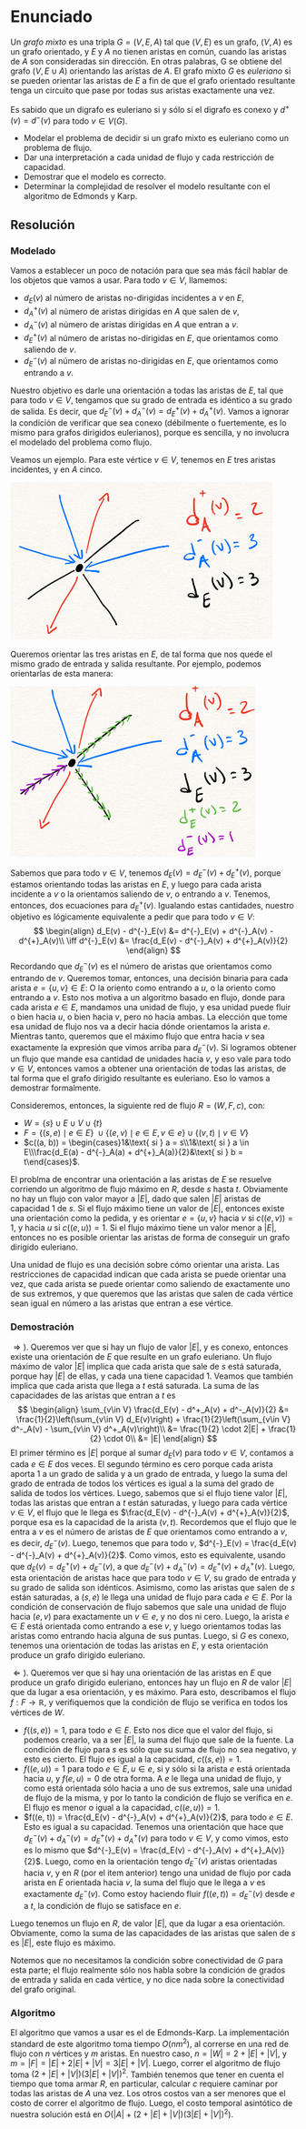 # Enunciado

Un _grafo mixto_ es una tripla $G = (V, E, A)$ tal que $(V, E)$ es un grafo, $(V, A)$ es un grafo orientado, y $E$ y $A$ no tienen aristas en común, cuando las aristas de $A$ son consideradas sin dirección. En otras palabras, G se obtiene del grafo $(V, E \cup A)$ orientando las aristas de $A$. El grafo mixto $G$ es _euleriano_ si se pueden orientar las aristas de $E$ a fin de que el grafo orientado resultante tenga un circuito que pase por todas sus aristas exactamente una vez.

Es sabido que un digrafo es euleriano si y sólo si el digrafo es conexo y $d^+(v) = d^-(v)$ para todo $v \in V(G)$.

* Modelar el problema de decidir si un grafo mixto es euleriano como un problema de flujo.
* Dar una interpretación a cada unidad de flujo y cada restricción de capacidad. 
* Demostrar que el modelo es correcto. 
* Determinar la complejidad de resolver el modelo resultante con el algoritmo de Edmonds y Karp.

## Resolución

### Modelado

Vamos a establecer un poco de notación para que sea más fácil hablar de los objetos que vamos a usar. Para todo $v \in V$, llamemos:

* $d_E(v)$ al número de aristas no-dirigidas incidentes a $v$ en $E$,
* $d^{+}_A(v)$ al número de aristas dirigidas en $A$ que salen de $v$,
* $d^{-}_A(v)$ al número de aristas dirigidas en $A$ que entran a $v$.
* $d^{+}_E(v)$ al número de aristas no-dirigidas en $E$, que orientamos como saliendo de $v$.
* $d^{-}_E(v)$ al número de aristas no-dirigidas en $E$, que orientamos como entrando a $v$.

Nuestro objetivo es darle una orientación a todas las aristas de $E$, tal que para todo $v \in V$, tengamos que su grado de entrada es idéntico a su grado de salida. Es decir, que $d^{-}_E(v) + d^{-}_A(v) = d^{+}_E(v) + d^{+}_A(v)$. Vamos a ignorar la condición de verificar que sea conexo (débilmente o fuertemente, es lo mismo para grafos dirigidos eulerianos), porque es sencilla, y no involucra el modelado del problema como flujo.

Veamos un ejemplo. Para este vértice $v \in V$, tenemos en $E$ tres aristas incidentes, y en $A$ cinco.

<img src="./GrafoMixtoEuleriano_1.png" alt="GrafoMixtoEuleriano_1" style="zoom: 50%;" />

Queremos orientar las tres aristas en $E$, de tal forma que nos quede el mismo grado de entrada y salida resultante. Por ejemplo, podemos orientarlas de esta manera:

<img src="./GrafoMixtoEuleriano_2.png" alt="GrafoMixtoEuleriano_2" style="zoom: 50%;" />

Sabemos que para todo $v \in V$, tenemos $d_E(v) = d^{-}_E(v) + d^{+}_E(v)$, porque estamos orientando todas las aristas en $E$, y luego para cada arista incidente a $v$ o la orientamos saliendo de $v$, o entrando a $v$. Tenemos, entonces, dos ecuaciones para $d^{+}_E(v)$. Igualando estas cantidades, nuestro objetivo es lógicamente equivalente a pedir que para todo $v \in V$:
$$
\begin{align}
d_E(v) - d^{-}_E(v) &= d^{-}_E(v) + d^{-}_A(v) - d^{+}_A(v)\\
\iff d^{-}_E(v) &= \frac{d_E(v) - d^{-}_A(v) + d^{+}_A(v)}{2}
\end{align}
$$
Recordando que $d^{-}_E(v)$ es el número de aristas que orientamos como entrando de $v$. Queremos tomar, entonces, una decisión binaria para cada arista $e = \{u, v\} \in E$: O la oriento como entrando a $u$, o la oriento como entrando a $v$. Esto nos motiva a un algoritmo basado en flujo, donde para cada arista $e \in E$, mandamos una unidad de flujo, y esa unidad puede fluir o bien hacia $u$, o bien hacia $v$, pero no hacia ambas. La elección que tome esa unidad de flujo nos va a decir hacia dónde orientamos la arista $e$. Mientras tanto, queremos que el máximo flujo que entra hacia $v$ sea exactamente la expresión que vimos arriba para $d^{-}_E(v)$. Si logramos obtener un flujo que mande esa cantidad de unidades hacia $v$, y eso vale para todo $v \in V$, entonces vamos a obtener una orientación de todas las aristas, de tal forma que el grafo dirigido resultante es euleriano. Eso lo vamos a demostrar formalmente.

Consideremos, entonces, la siguiente red de flujo $R = (W, F, c$), con:

* $W = \{s\} \cup E \cup V \cup \{t\}$
* $F = \{(s, e) \mid e \in E\}\ \cup \{(e, v) \mid e \in E, v \in e\} \cup \{(v, t) \mid v \in V\}$
* $c((a, b)) = \begin{cases}1&\text{ si } a = s\\1&\text{ si } a \in E\\\frac{d_E(a) - d^{-}_A(a) + d^{+}_A(a)}{2}&\text{ si } b = t\end{cases}$.

El problma de encontrar una orientación a las aristas de $E$ se resuelve corriendo un algoritmo de flujo máximo en $R$, desde $s$ hasta $t$. Obviamente no hay un flujo con valor mayor a $|E|$, dado que salen $|E|$ aristas de capacidad $1$ de $s$. Si el flujo máximo tiene un valor de $|E|$, entonces existe una orientación como la pedida, y es orientar $e = \{u, v\}$ hacia $v$ si $c((e, v)) = 1$, y hacia $u$ si $c((e, u)) = 1$. Si el flujo máximo tiene un valor menor a $|E|$, entonces no es posible orientar las aristas de forma de conseguir un grafo dirigido euleriano.

Una unidad de flujo es una decisión sobre cómo orientar una arista. Las restricciones de capacidad indican que cada arista se puede orientar una vez, que cada arista se puede orientar como saliendo de exactamente uno de sus extremos, y que queremos que las aristas que salen de cada vértice sean igual en número a las aristas que entran a ese vértice.

### Demostración

$\Rightarrow)$. Queremos ver que si hay un flujo de valor $|E|$, y es conexo, entonces existe una orientación de $E$ que resulte en un grafo euleriano. Un flujo máximo de valor $|E|$ implica que cada arista que sale de $s$ está saturada, porque hay $|E|$ de ellas, y cada una tiene capacidad $1$. Veamos que también implica que cada arista que llega a $t$ está saturada. La suma de las capacidades de las aristas que entran a $t$ es
$$
\begin{align}
\sum_{v\in V} \frac{d_E(v) - d^+_A(v) + d^-_A(v)}{2} &= \frac{1}{2}\left(\sum_{v\in V} d_E(v)\right) + \frac{1}{2}\left(\sum_{v\in V}  d^-_A(v) - \sum_{v\in V} d^+_A(v)\right)\\
&= \frac{1}{2} \cdot 2|E| + \frac{1}{2} \cdot 0\\
&= |E|
\end{align}
$$
El primer término es $|E|$ porque al sumar $d_E(v)$ para todo $v \in V$, contamos a cada $e \in E$ dos veces. El segundo término es cero porque cada arista aporta 1 a un grado de salida y a un grado de entrada, y luego la suma del grado de entrada de todos los vértices es igual a la suma del grado de salida de todos los vértices.
Luego, sabemos que si el flujo tiene valor $|E|$, todas las aristas que entran a $t$ están saturadas, y luego para cada vértice $v \in V$, el flujo que le llega es $\frac{d_E(v) - d^{-}_A(v) + d^{+}_A(v)}{2}$, porque esa es la capacidad de la arista $(v, t)$. Recordemos que el flujo que le entra a $v$ es el número de aristas de $E$ que orientamos como entrando a $v$, es decir, $d^{-}_E(v)$. Luego, tenemos que para todo $v$, $d^{-}_E(v) = \frac{d_E(v) - d^{-}_A(v) + d^{+}_A(v)}{2}$. Como vimos, esto es equivalente, usando que $d_E(v) = d^+_E(v) + d^-_E(v)$, a que $d^{-}_E(v) + d^{-}_A(v) = d^{+}_E(v) + d^{+}_A(v)$. Luego, esta orientación de aristas hace que para todo $v \in V$, su grado de entrada y su grado de salida son idénticos.
Asimismo, como las aristas que salen de $s$ están saturadas, a $(s, e)$ le llega una unidad de flujo para cada $e \in E$. Por la condición de conservación de flujo sabemos que sale una unidad de flujo hacia $(e, v)$ para exactamente un $v \in e$, y no dos ni cero. Luego, la arista $e \in E$ está orientada como entrando a ese $v$, y luego orientamos todas las aristas como entrando hacia alguna de sus puntas.
Luego, si $G$ es conexo, tenemos una orientación de todas las aristas en $E$, y esta orientación produce un grafo dirigido euleriano.

$\Leftarrow)$. Queremos ver que si hay una orientación de las aristas en $E$ que produce un grafo dirigido euleriano, entonces hay un flujo en $R$ de valor $|E|$ que da lugar a esa orientación, y es máximo. Para esto, describamos el flujo $f:F \to \mathbb{R}$, y verifiquemos que la condición de flujo se verifica en todos los vértices de $W$.

* $f((s, e)) = 1$, para todo $e \in E$. Esto nos dice que el valor del flujo, si podemos crearlo, va a ser $|E|$, la suma del flujo que sale de la fuente. La condición de flujo para $s$ es sólo que su suma de flujo no sea negativo, y esto es cierto. El flujo es igual a la capacidad, $c((s, e)) = 1$.
* $f((e, u)) = 1$ para todo $e \in E, u \in e$, si y sólo si la arista $e$ está orientada hacia $u$, y $f(e, u) = 0$ de otra forma. A $e$ le llega una unidad de flujo, y como está orientada sólo hacia a uno de sus extremos, sale una unidad de flujo de la misma, y por lo tanto la condición de flujo se verifica en $e$. El flujo es menor o igual a la capacidad, $c((e, u)) = 1$.
* $f((e, t)) = \frac{d_E(v) - d^{-}_A(v) + d^{+}_A(v)}{2}$, para todo $e \in E$. Esto es igual a su capacidad. Tenemos una orientación que hace que $d^{-}_E(v) + d^{-}_A(v) = d^{+}_E(v) + d^{+}_A(v)$ para todo $v \in V$, y como vimos, esto es lo mismo que $d^{-}_E(v) = \frac{d_E(v) - d^{-}_A(v) + d^{+}_A(v)}{2}$. Luego, como en la orientación tengo $d^-_E(v)$ aristas orientadas hacia $v$, y en $R$ (por el item anterior) tengo una unidad de flujo por cada arista en $E$ orientada hacia $v$, la suma del flujo que le llega a $v$ es exactamente $d^-_E(v)$. Como estoy haciendo fluir $f((e, t)) = d^-_E(v)$ desde $e$ a $t$, la condición de flujo se satisface en $e$.

Luego tenemos un flujo en $R$, de valor $|E|$, que da lugar a esa orientación. Obviamente, como la suma de las capacidades de las aristas que salen de $s$ es $|E|$, este flujo es máximo.

Notemos que no necesitamos la condición sobre conectividad de $G$ para esta parte; el flujo realmente sólo nos habla sobre la condición de grados de entrada y salida en cada vértice, y no dice nada sobre la conectividad del grafo original.

### Algoritmo

El algoritmo que vamos a usar es el de Edmonds-Karp. La implementación standard de este algoritmo toma tiempo $O(nm^2)$, al correrse en una red de flujo con $n$ vértices y $m$ aristas. En nuestro caso, $n = |W| = 2 + |E| + |V|$, y $m = |F| = |E| + 2|E| + |V| = 3|E| + |V|$. Luego, correr el algoritmo de flujo toma $(2 + |E| + |V|)(3|E| + |V|)^2$. También tenemos que tener en cuenta el tiempo que toma armar $R$, en particular, calcular $c$ requiere caminar por todas las aristas de $A$ una vez. Los otros costos van a ser menores que el costo de correr el algoritmo de flujo. Luego, el costo temporal asintótico de nuestra solución está en $O(|A| + (2 + |E| + |V|)(3|E| + |V|)^2)$.

